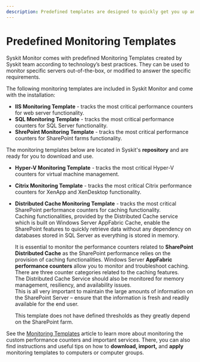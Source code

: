 ```yaml
---
description: Predefined templates are designed to quickly get you up and running with performance monitoring for the most common server roles—SQL, IIS, SharePoint, Hyper-V, and Citrix.
---
```


# Predefined Monitoring Templates

Syskit Monitor comes with predefined Monitoring Templates created by Syskit team according to technology’s best practices. They can be used to monitor specific servers out-of-the-box, or modified to answer the specific requirements.

The following monitoring templates are included in Syskit Monitor and come with the installation:

* **IIS Monitoring Template** - tracks the most critical performance counters for web server functionality.
* **SQL Monitoring Template** - tracks the most critical performance counters for SQL Server functionality.
* **ShrePoint Monitoring Template** - tracks the most critical performance counters for SharePoint farms functionality.

The monitoring templates below are located in Syskit's **repository** and are ready for you to download and use.

* **Hyper-V Monitoring Template** - tracks the most critical Hyper-V counters for virtual machine management.
* **Citrix Monitoring Template** - tracks the most critical Citrix performance counters for XenApp and XenDesktop functionality.
* **Distributed Cache Monitoring Template** - tracks the most critical SharePoint performance counters for caching functionality.  
  Caching functionalities, provided by the Distributed Cache service which is built on Windows Server AppFabric Cache, enable the SharePoint features to quickly retrieve data without any dependency on databases stored in SQL Server as everything is stored in memory.

  It is essential to monitor the performance counters related to **SharePoint Distributed Cache** as the SharePoint performance relies on the provision of caching functionalities. Windows Server **AppFabric performance counters** allow you to monitor and troubleshoot caching. There are three counter categories related to the caching features.  
  The Distributed Cache Service should also be monitored for memory management, resiliency, and availability issues.  
  This is all very important to maintain the large amounts of information on the SharePoint Server – ensure that the information is fresh and readily available for the end user.

  This template does not have defined thresholds as they greatly depend on the SharePoint farm.

See the [Monitoring Templates](../../get-to-know-syskit-monitor/administration/monitoring-templates.md) article to learn more about monitoring the custom performance counters and important services. There, you can also find instructions and useful tips on how to **download, import,** and **apply** monitoring templates to computers or computer groups.

